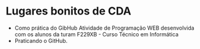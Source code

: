 # Lugares bonitos de CDA
- Como prática do GibHub
Atividade de Programação WEB desenvolvida com os alunos da turam F229XB - Curso Técnico em Informática
- Praticando o GitHub.
